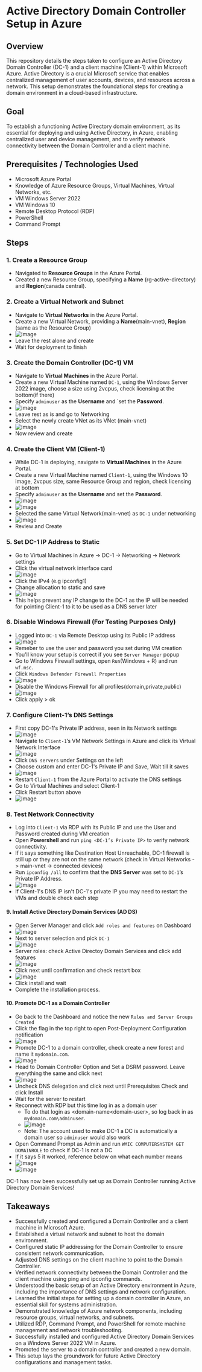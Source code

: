 # Active Directory Domain Controller Setup in Azure

## Overview

This repository details the steps taken to configure an Active Directory Domain Controller (DC-1) and a client machine (Client-1) within Microsoft Azure. Active Directory is a crucial Microsoft service that enables centralized management of user accounts, devices, and resources across a network. This setup demonstrates the foundational steps for creating a domain environment in a cloud-based infrastructure.

## Goal

To establish a functioning Active Directory domain environment, as its essential for deploying and using Active Directory, in Azure, enabling centralized user and device management, and to verify network connectivity between the Domain Controller and a client machine. 

## Prerequisites / Technologies Used

* Microsoft Azure Portal
* Knowledge of Azure Resource Groups, Virtual Machines, Virtual Networks, etc. 
* VM Windows Server 2022
* VM Windows 10
* Remote Desktop Protocol (RDP)
* PowerShell
* Command Prompt

## Steps

### 1. Create a Resource Group

* Navigated to **Resource Groups** in the Azure Portal.
* Created a new Resource Group, specifying a **Name** (rg-active-directory) and **Region**(canada central).

### 2. Create a Virtual Network and Subnet

* Navigate to **Virtual Networks** in the Azure Portal.
* Create a new Virtual Network, providing a **Name**(main-vnet), **Region** (same as the Resource Group)
* ![image](https://github.com/user-attachments/assets/09a7605c-932e-4f37-9226-5d2f2746a5f9)
* Leave the rest alone and create
* Wait for deployment to finish

### 3. Create the Domain Controller (DC-1) VM

* Navigate to **Virtual Machines** in the Azure Portal.
* Create a new Virtual Machine named `DC-1`, using the Windows Server 2022 image, choose a size using 2vcpus, check licensing at the bottom(if there)
* Specify `adminuser` as the **Username** and `set the **Password**.
* ![image](https://github.com/user-attachments/assets/1fcfc28f-c637-404f-9ed3-1ddd91944c0e)
* Leave rest as is and go to Networking
* Select the newly create VNet as its VNet (main-vnet)
* ![image](https://github.com/user-attachments/assets/cf3dfdc9-9570-4933-b31f-c59f7b65bb2b)
* Now review and create

### 4. Create the Client VM (Client-1)

* While DC-1 is deploying, navigate to **Virtual Machines** in the Azure Portal.
* Create a new Virtual Machine named `Client-1`, using the Windows 10 image, 2vcpus size, same Resource Group and region, check licensing at bottom
* Specify `adminuser` as the **Username** and set the **Password**.
* ![image](https://github.com/user-attachments/assets/4bf05948-6dc5-440c-a09e-3337d092a988)
* ![image](https://github.com/user-attachments/assets/eecd9d0b-a9e9-4be7-aac8-0c79886905b6)
* Selected the same Virtual Network(main-vnet) as `DC-1` under networking
* ![image](https://github.com/user-attachments/assets/0fe888e8-f722-46b6-b9c6-0979da1b3316)
* Review and Create

### 5. Set DC-1 IP Address to Static

* Go to Virtual Machines in Azure -> DC-1 -> Networking -> Network settings
* Click the virtual network interface card
* ![image](https://github.com/user-attachments/assets/d51f6faa-7626-493e-a67f-55c90b41cfdd)
* Click the IPv4 (e.g ipconfig1)
* Change allocation to static and save
* ![image](https://github.com/user-attachments/assets/7015beb0-c36b-4399-b14c-59dfc2fd5437)
* This helps prevent any IP change to the DC-1 as the IP will be needed for pointing Client-1 to it to be used as a DNS server later



### 6. Disable Windows Firewall (For Testing Purposes Only)

* Logged into `DC-1` via Remote Desktop using its Public IP address
* ![image](https://github.com/user-attachments/assets/697cbd80-07e4-4626-9d31-2eb84173ec85)
* Remeber to use the user and password you set during VM creation
* You'll know your setup is correct if you see `Server Manager` popup
* Go to Windows Firewall settings, open `Run`(Windows + R) and run `wf.msc`.
* Click `Windows Defender Firewall Properties`
* ![image](https://github.com/user-attachments/assets/a9ce15ec-9a75-4c64-ac4d-935a7714257e)
* Disable the Windows Firewall for all profiles(domain,private,public)
* ![image](https://github.com/user-attachments/assets/e7550370-12da-410a-97f8-f66856f2cec7)
* Click apply > ok

### 7. Configure Client-1’s DNS Settings

* First copy DC-1's Private IP address, seen in its Network settings
* ![image](https://github.com/user-attachments/assets/620cb7da-ad1d-4c2a-b43c-c47ca098b102)
* Navigate to `Client-1`’s VM Network Settings in Azure and click its Virtual Network Interface
* ![image](https://github.com/user-attachments/assets/8bd70294-cbe6-454a-bc43-38c27d642f75)
* Click `DNS servers` under Settings on the left
* Choose custom and enter DC-1's Private IP and Save, Wait till it saves
* ![image](https://github.com/user-attachments/assets/4cbc011f-0991-4399-b4db-6e74b4ec243c)
* Restart `Client-1` from the Azure Portal to activate the DNS settings
* Go to Virtual Machines and select Client-1
* Click Restart button above
* ![image](https://github.com/user-attachments/assets/0838ff49-73fd-4613-8881-4fb751bb5fa5)

### 8. Test Network Connectivity

* Log into `Client-1` via RDP with its Public IP and use the User and Password created during VM creation 
* Open **Powershell** and run `ping <DC-1’s Private IP>` to verify network connectivity.
* If it says something like Destination Host Unreachable, DC-1 firewall is still up or they are not on the same network (check in Virtual Networks -> main-vnet -> connected devices)
* Run `ipconfig /all` to confirm that the **DNS Server** was set to `DC-1`’s Private IP Address.
* ![image](https://github.com/user-attachments/assets/a1df271d-e018-4a47-bc59-82c32148488e)
* If Client-1's DNS IP isn't DC-1's private IP you may need to restart the VMs and double check each step


#### 9. Install Active Directory Domain Services (AD DS)

* Open Server Manager and click `Add roles and features` on Dashboard
* ![image](https://github.com/user-attachments/assets/66d6a801-0543-40d2-b94b-dedeab15856a)
* Next to server selection and pick `DC-1`
* ![image](https://github.com/user-attachments/assets/b6f2ced9-41b5-4264-8a50-c87da634e3ce)
* Server roles: check Active Directoy Domain Services and click add features
* ![image](https://github.com/user-attachments/assets/0b3bea1a-aae5-435f-823d-58318e16b3e9)
* Click next until confirmation and check restart box
* ![image](https://github.com/user-attachments/assets/238589af-b8c1-4586-9e42-b7da90a34dfc)
* Click install and wait
* Complete the installation process.

#### 10. Promote DC-1 as a Domain Controller

* Go back to the Dashboard and notice the new `Rules and Server Groups Created`
* Click the flag in the top right to open Post-Deployment Configuration notification
* ![image](https://github.com/user-attachments/assets/b44d1eeb-6498-4154-9dc2-8ffe86fb43a9)
* Promote DC-1 to a domain controller, check create a new forest and name it `mydomain.com`.
* ![image](https://github.com/user-attachments/assets/978b514f-bcf2-4ba4-ae51-39bc6d11637d)
* Head to Domain Controller Option and Set a DSRM password. Leave everything the same and click next
* ![image](https://github.com/user-attachments/assets/63610e09-30aa-48a7-9064-c78761b3a710)
* Uncheck DNS delegation and click next until Prerequisites Check and click Install
* Wait for the server to restart
* Reconnect with RDP but this time log in as a domain user
   * To do that login as <domain-name\<domain-user>, so log back in as `mydomain.com\adminuser`.
   * ![image](https://github.com/user-attachments/assets/a8e17459-1db2-4086-b4ee-c3efe3d5776a)
   * Note: The account used to make DC-1 a DC is automatically a domain user so `adminuser` would also work
* Open Command Prompt as Admin and run `WMIC COMPUTERSYSTEM GET DOMAINROLE` to check if DC-1 is not a DC
* If it says 5 it worked, reference below on what each number means
* ![image](https://github.com/user-attachments/assets/a30765db-43d8-4e07-a465-cf5acc5372ca)
* ![image](https://github.com/user-attachments/assets/51c1445c-7393-47aa-b8db-8c806f132a84)

DC-1 has now been successfully set up as Domain Controller running Active Directory Domain Services!


## Takeaways

* Successfully created and configured a Domain Controller and a client machine in Microsoft Azure.
* Established a virtual network and subnet to host the domain environment.
* Configured static IP addressing for the Domain Controller to ensure consistent network communication.
* Adjusted DNS settings on the client machine to point to the Domain Controller.
* Verified network connectivity between the Domain Controller and the client machine using ping and ipconfig commands.
* Understood the basic setup of an Active Directory environment in Azure, including the importance of DNS settings and network configuration.
* Learned the initial steps for setting up a domain controller in Azure, an essential skill for systems administration.
* Demonstrated knowledge of Azure network components, including resource groups, virtual networks, and subnets.
* Utilized RDP, Command Prompt, and PowerShell for remote machine management and network troubleshooting.
* Successfully installed and configured Active Directory Domain Services on a Windows Server 2022 VM in Azure.
* Promoted the server to a domain controller and created a new domain.
* This setup lays the groundwork for future Active Directory configurations and management tasks.


